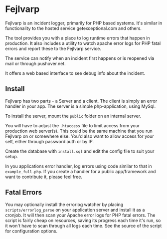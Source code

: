 Fejlvarp
===

Fejlvarp is an incident logger, primarily for PHP based systems. It's similar in functionality to the hosted service getexceptional.com and others.

The tool provides you with a place to log runtime errors that happen in production. It also includes a utility to watch apache error logs for PHP fatal errors and report these to the Fejlvarp service.

The service can notify when an incident first happens or is reopened via mail or through pushover.net.

It offers a web based interface to see debug info about the incident.

Install
---

Fejlvarp has two parts - a Server and a client. The client is simply an error handler in your app. The server is a simple php-application, using MySql.

To install the server, mount the `public` folder on an internal server.

You will have to adjust the `.htaccess` file to limit access from your production web server(s). This could be the same machine that you run Fejlvarp on or somewhere else. You'd also want to allow access for your self, either through password auth or by IP.

Create the database with `install.sql` and edit the config file to suit your setup.

In you applications error handler, log errors using code similar to that in `example_full.php`. If you create a handler for a public app/framework and want to contribute it, please feel free.

Fatal Errors
---

You may optionally install the errorlog watcher by placing `scripts/errorlog_parse` on your application server and install it as a cronjob. It will then scan your Apache error logs for PHP fatal errors. The script is fairly cheap on resources, saving its progress each time it's run, so it won't have to scan through all logs each time. See the source of the script for configuration options.

